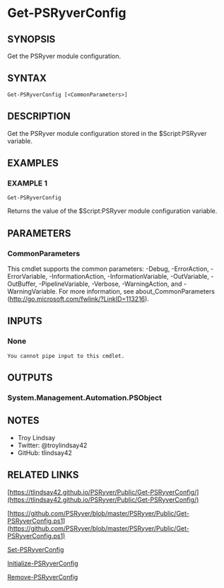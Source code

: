 # Get-PSRyverConfig

## SYNOPSIS
Get the PSRyver module configuration.

## SYNTAX

```
Get-PSRyverConfig [<CommonParameters>]
```

## DESCRIPTION
Get the PSRyver module configuration stored in the $Script:PSRyver variable.

## EXAMPLES

### EXAMPLE 1
```
Get-PSRyverConfig
```

Returns the value of the $Script:PSRyver module configuration variable.

## PARAMETERS

### CommonParameters
This cmdlet supports the common parameters: -Debug, -ErrorAction, -ErrorVariable, -InformationAction, -InformationVariable, -OutVariable, -OutBuffer, -PipelineVariable, -Verbose, -WarningAction, and -WarningVariable.
For more information, see about_CommonParameters (http://go.microsoft.com/fwlink/?LinkID=113216).

## INPUTS

### None
    You cannot pipe input to this cmdlet.

## OUTPUTS

### System.Management.Automation.PSObject

## NOTES
- Troy Lindsay
- Twitter: @troylindsay42
- GitHub: tlindsay42

## RELATED LINKS

[https://tlindsay42.github.io/PSRyver/Public/Get-PSRyverConfig/](https://tlindsay42.github.io/PSRyver/Public/Get-PSRyverConfig/)

[https://github.com/PSRyver/blob/master/PSRyver/Public/Get-PSRyverConfig.ps1](https://github.com/PSRyver/blob/master/PSRyver/Public/Get-PSRyverConfig.ps1)

[Set-PSRyverConfig]()

[Initialize-PSRyverConfig]()

[Remove-PSRyverConfig]()

